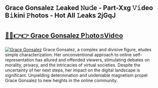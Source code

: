 ## Grace Gonsalez 𝙻eaked 𝙽u𝚍e - Part-Xxg 𝚅𝚒deo B𝚒kini 𝙿hotos - Hot All 𝙻eaks 2jGqJ

# <h2><a href="http://ld4y1l.urlbe.top/?page=Grace+Gonsalez">🔗🔗👉👉 Grace Gonsalez P𝚑oto𝚜Vid𝚎o</a></h2>

[![Grace Gonsalez](https://i.imgur.com/eBuTRDB.gif)](http://ld4y1l.urlbe.top/?page=Grace+Gonsalez)
Grace Gonsalez, a complex and divisive figure, eludes simple characterization. Her unconventional approach to online self-representation has allured and offended viewers, stimulating debates on morality, privacy, and the intricacies of virtual societies. Despite the uncertainty of her next steps, her impact on the digital landscape is significant. Unyielding determination and undeniable magnetism propel Grace Gonsalez to new heights in the online community.
